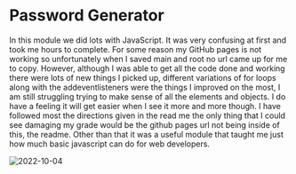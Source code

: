 # Password Generator

In this module we did lots with JavaScript. It was very confusing at first and took me hours to complete. For some reason my GitHub pages is not working so unfortunately when I saved main and root no url came up for me to copy. However, although I was able to get all the code done and working there were lots of new things I picked up, different variations of for loops along with the addeventlisteners were the things I improved on the most, I am still struggling trying to make sense of all the elements and objects. I do have a feeling it will get easier when I see it more and more though. I have followed most the directions given in the read me the only thing that I could see damaging my grade would be the github pages url not being inside of this, the readme. Other than that it was a useful module that taught me just how much basic javascript can do for web developers.





![2022-10-04](https://user-images.githubusercontent.com/113151411/193744661-60ede0fe-3ed1-47b7-af12-323c95a9ebd5.png)
